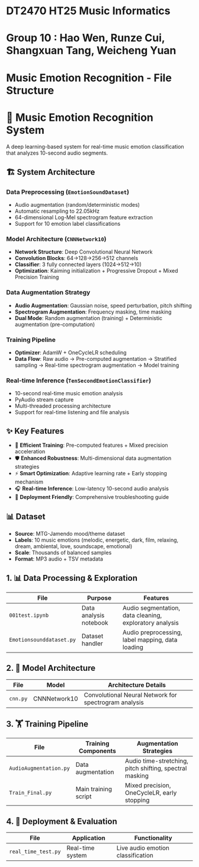# DT2470 HT25 Music Informatics
# Group 10 : Hao Wen, Runze Cui, Shangxuan Tang, Weicheng Yuan

# Music Emotion Recognition - File Structure            
# 🎵 Music Emotion Recognition System

A deep learning-based system for real-time music emotion classification that analyzes 10-second audio segments.

## 🏗️ System Architecture

### Data Preprocessing (`EmotionSoundDataset`)
- Audio augmentation (random/deterministic modes)
- Automatic resampling to 22.05kHz
- 64-dimensional Log-Mel spectrogram feature extraction
- Support for 10 emotion label classifications

### Model Architecture (`CNNNetwork10`)
- **Network Structure**: Deep Convolutional Neural Network
- **Convolution Blocks**: 64→128→256→512 channels
- **Classifier**: 3 fully connected layers (1024→512→10)
- **Optimization**: Kaiming initialization + Progressive Dropout + Mixed Precision Training

### Data Augmentation Strategy
- **Audio Augmentation**: Gaussian noise, speed perturbation, pitch shifting
- **Spectrogram Augmentation**: Frequency masking, time masking
- **Dual Mode**: Random augmentation (training) + Deterministic augmentation (pre-computation)

### Training Pipeline
- **Optimizer**: AdamW + OneCycleLR scheduling
- **Data Flow**: Raw audio → Pre-computed augmentation → Stratified sampling → Real-time spectrogram augmentation → Model training

### Real-time Inference (`TenSecondEmotionClassifier`)
- 10-second real-time music emotion analysis
- PyAudio stream capture
- Multi-threaded processing architecture
- Support for real-time listening and file analysis

## ✨ Key Features

- 🚀 **Efficient Training**: Pre-computed features + Mixed precision acceleration
- 🛡️ **Enhanced Robustness**: Multi-dimensional data augmentation strategies
- ⚡ **Smart Optimization**: Adaptive learning rate + Early stopping mechanism
- 🎧 **Real-time Inference**: Low-latency 10-second audio analysis
- 🔧 **Deployment Friendly**: Comprehensive troubleshooting guide

## 📊 Dataset

- **Source**: MTG-Jamendo mood/theme dataset
- **Labels**: 10 music emotions (melodic, energetic, dark, film, relaxing, dream, ambiental, love, soundscape, emotional)
- **Scale**: Thousands of balanced samples
- **Format**: MP3 audio + TSV metadata


## 1. 📊 Data Processing & Exploration
| File | Purpose | Features |
|------|---------|----------|
| `001test.ipynb` | Data analysis notebook | Audio segmentation, data cleaning, exploratory analysis |
| `Emotionsounddataset.py` | Dataset handler | Audio preprocessing, label mapping, data loading |

## 2. 🧠 Model Architecture
| File | Model | Architecture Details |
|------|-------|---------------------|
| `cnn.py` | CNNNetwork10 | Convolutional Neural Network for spectrogram analysis |

## 3. 🏋️ Training Pipeline
| File | Training Components | Augmentation Strategies |
|------|-------------------|------------------------|
| `AudioAugmentation.py` | Data augmentation | Audio time-stretching, pitch shifting, spectral masking |
| `Train_Final.py` | Main training script | Mixed precision, OneCycleLR, early stopping |

## 4. 🚀 Deployment & Evaluation
| File | Application | Functionality |
|------|-------------|---------------|
| `real_time_test.py` | Real-time system | Live audio emotion classification |
